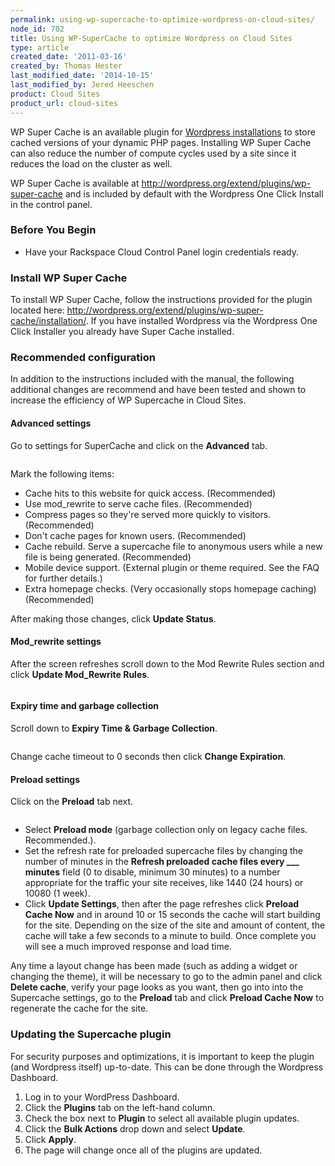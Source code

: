 ```yaml
---
permalink: using-wp-supercache-to-optimize-wordpress-on-cloud-sites/
node_id: 702
title: Using WP-SuperCache to optimize Wordpress on Cloud Sites
type: article
created_date: '2011-03-16'
created_by: Thomas Hester
last_modified_date: '2014-10-15'
last_modified_by: Jered Heeschen
product: Cloud Sites
product_url: cloud-sites
---
```


WP Super Cache is an available plugin for [Wordpress installations](http://www.rackspace.com/cloud/sites/web-hosting/wordpress/)
to store cached versions of your dynamic PHP pages. Installing WP Super
Cache can also reduce the number of compute cycles used by a site since
it reduces the load on the cluster as well.

WP Super Cache is available at
<http://wordpress.org/extend/plugins/wp-super-cache> and is included by
default with the Wordpress One Click Install in the control panel.

### Before You Begin

-   Have your Rackspace Cloud Control Panel login credentials ready.

### Install WP Super Cache

To install WP Super Cache, follow the instructions provided for the
plugin located here:
<http://wordpress.org/extend/plugins/wp-super-cache/installation/>. If
you have installed Wordpress via the Wordpress One Click Installer you
already have Super Cache installed.

### Recommended configuration

In addition to the instructions included with the manual, the following
additional changes are recommend and have been tested and shown to
increase the efficiency of WP Supercache in Cloud Sites.

#### Advanced settings

Go to settings for SuperCache and click on the **Advanced** tab.

<img src="{% asset_path cloud-sites/using-wp-supercache-to-optimize-wordpress-on-cloud-sites/Tabs.png %}" alt="" />

Mark the following items:

-   Cache hits to this website for quick access. (Recommended)
-   Use mod_rewrite to serve cache files. (Recommended)
-   Compress pages so they're served more quickly to visitors.
    (Recommended)
-   Don't cache pages for known users. (Recommended)
-   Cache rebuild. Serve a supercache file to anonymous users while a
    new file is being generated. (Recommended)
-   Mobile device support. (External plugin or theme required. See the
    FAQ for further details.)
-   Extra homepage checks. (Very occasionally stops homepage caching)
    (Recommended)

After making those changes, click **Update Status**.

#### Mod_rewrite settings

After the screen refreshes scroll down to the Mod Rewrite Rules section
and click **Update Mod_Rewrite Rules**.

<img src="{% asset_path cloud-sites/using-wp-supercache-to-optimize-wordpress-on-cloud-sites/RewriteRules1.png %}" alt="" />

#### Expiry time and garbage collection

Scroll down to **Expiry Time & Garbage Collection**.

<img src="{% asset_path cloud-sites/using-wp-supercache-to-optimize-wordpress-on-cloud-sites/gc_1.png %}" alt="" />

Change cache timeout to 0 seconds then click **Change Expiration**.

#### Preload settings

Click on the **Preload** tab next.

<img src="{% asset_path cloud-sites/using-wp-supercache-to-optimize-wordpress-on-cloud-sites/Preload_0.png %}" alt="" />

-   Select **Preload mode** (garbage collection only on legacy
    cache files. Recommended.).
-   Set the refresh rate for preloaded supercache files by changing the
    number of minutes in the **Refresh preloaded cache files every
    \_\_\_ minutes** field (0 to disable, minimum 30 minutes) to a
    number appropriate for the traffic your site receives, like 1440
    (24 hours) or 10080 (1 week).
-   Click **Update Settings**, then after the page refreshes click
    **Preload Cache Now** and in around 10 or 15 seconds the cache will
    start building for the site. Depending on the size of the site and
    amount of content, the cache will take a few seconds to a minute
    to build. Once complete you will see a much improved response and
    load time.

Any time a layout change has been made (such as adding a widget or
changing the theme), it will be necessary to go to the admin panel and
click **Delete cache**, verify your page looks as you want, then go into
into the Supercache settings, go to the **Preload** tab and click
**Preload Cache Now** to regenerate the cache for the site.

### Updating the Supercache plugin

For security purposes and optimizations, it is important to keep the
plugin (and Wordpress itself) up-to-date. This can be done through the
Wordpress Dashboard.

1.  Log in to your WordPress Dashboard.
2.  Click the **Plugins** tab on the left-hand column.
3.  Check the box next to **Plugin** to select all available plugin updates.
4.  Click the **Bulk Actions** drop down and select **Update**.
5.  Click **Apply**.
6.  The page will change once all of the plugins are updated.
